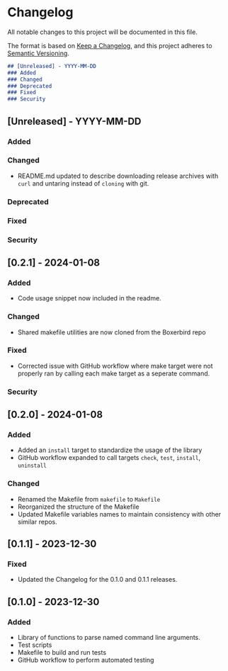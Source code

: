 # Changelog

All notable changes to this project will be documented in this file.

The format is based on [Keep a Changelog](https://keepachangelog.com/en/1.0.0/),
and this project adheres to [Semantic Versioning](https://semver.org/spec/v2.0.0.html).

```markdown
## [Unreleased] - YYYY-MM-DD
### Added
### Changed
### Deprecated
### Fixed
### Security
```

## [Unreleased] - YYYY-MM-DD
### Added
### Changed
- README.md updated to describe downloading release archives with `curl` and untaring instead
  of `cloning` with git.
### Deprecated
### Fixed
### Security


## [0.2.1] - 2024-01-08

### Added
- Code usage snippet now included in the readme.
### Changed
- Shared makefile utilities are now cloned from the Boxerbird repo
### Fixed
- Corrected issue with GitHub workflow where make target were not properly ran by calling each
  make target as a seperate command.
### Security


## [0.2.0] - 2024-01-08

### Added
- Added an `install` target to standardize the usage of the library
- GitHub workflow expanded to call targets `check`, `test`, `install`, `uninstall`
### Changed
- Renamed the Makefile from `makefile` to `Makefile`
- Reorganized the structure of the Makefile
- Updated Makefile variables names to maintain consistency with other similar repos.


## [0.1.1] - 2023-12-30

### Fixed
- Updated the Changelog for the 0.1.0 and 0.1.1 releases.


## [0.1.0] - 2023-12-30

### Added
- Library of functions to parse named command line arguments.
- Test scripts
- Makefile to build and run tests
- GitHub workflow to perform automated testing
